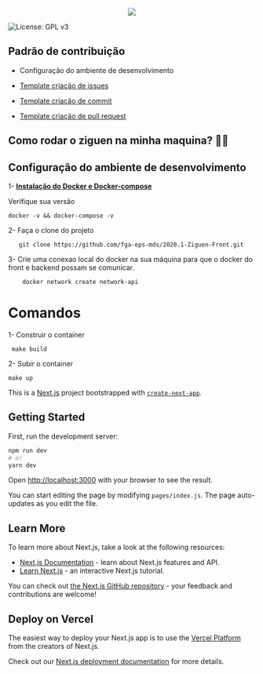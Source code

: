 <p align = "center">
  <img src="https://raw.githubusercontent.com/fga-eps-mds/2020-1-Ziguen/develop/docs/imagens/logo.png"/>
</p>

![License: GPL v3](https://img.shields.io/badge/License-GPL%20v3-blue.svg)

## Padrão de contribuição
* Configuração do ambiente de desenvolvimento

* [Template criação de issues](https://github.com/fga-eps-mds/2020-1-Ziguen/blob/master/docs/templates/issue_template/issue_template.md)

* [Template criação de commit](https://github.com/fga-eps-mds/2020-1-Ziguen/blob/master/docs/templates/commit_template/commit_policy.md)

* [Template criação de pull request](https://github.com/fga-eps-mds/2020-1-Ziguen/blob/master/docs/templates/pull_request_template/pull_request_template.md)

## Como rodar o ziguen na minha maquina? 🤔🤔

## Configuração do ambiente de desenvolvimento


 1- [**Instalação do Docker e Docker-compose**](https://github.com/francisco1code/docs/blob/master/Docker-e-Docker-compose.md)

Verifique sua versão
  
    docker -v && docker-compose -v

2- Faça o clone do projeto

       git clone https://github.com/fga-eps-mds/2020.1-Ziguen-Front.git

3- Crie uma conexao local do docker na sua máquina para que o docker do front e backend possam se comunicar.

        docker network create network-api

# Comandos

  1- Construir o container
        
     make build
  2- Subir o container

    make up


This is a [Next.js](https://nextjs.org/) project bootstrapped with [`create-next-app`](https://github.com/vercel/next.js/tree/canary/packages/create-next-app).

## Getting Started

First, run the development server:

```bash
npm run dev
# or
yarn dev
```

Open [http://localhost:3000](http://localhost:3000) with your browser to see the result.

You can start editing the page by modifying `pages/index.js`. The page auto-updates as you edit the file.

## Learn More

To learn more about Next.js, take a look at the following resources:

- [Next.js Documentation](https://nextjs.org/docs) - learn about Next.js features and API.
- [Learn Next.js](https://nextjs.org/learn) - an interactive Next.js tutorial.

You can check out [the Next.js GitHub repository](https://github.com/vercel/next.js/) - your feedback and contributions are welcome!

## Deploy on Vercel

The easiest way to deploy your Next.js app is to use the [Vercel Platform](https://vercel.com/import?utm_medium=default-template&filter=next.js&utm_source=create-next-app&utm_campaign=create-next-app-readme) from the creators of Next.js.

Check out our [Next.js deployment documentation](https://nextjs.org/docs/deployment) for more details.
